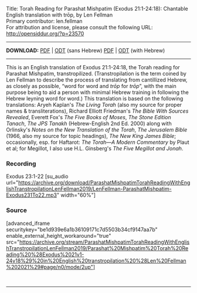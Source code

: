 <html>
<head></head>
<body>
Title: Torah Reading for Parashat Mishpatim (Exodus 21:1-24:18): Chantable English translation with trōp, by Len Fellman<br />
Primary contributor: len.fellman<br />
For attribution and license, please consult the following URL: <a href="http://opensiddur.org/?p=23570">http://opensiddur.org/?p=23570</a>
<p />
<hr />

<style type="text/css" media="all">.printfriendly {display: none!important;}</style>

<strong>DOWNLOAD:</strong> 
<a href="https://archive.org/download/ParashatMishpatimTorahReadingWithEnglishTranstropilationLenFellman2019/Parashat%20Mishpatim%20Torah%20Reading%20%28Exodus%2021v1-24v18%29%20in%20English%20transtropilation%20%28Len%20Fellman%202021%29%20-%20english%20only.pdf">PDF</a> | <a href="https://archive.org/download/ParashatMishpatimTorahReadingWithEnglishTranstropilationLenFellman2019/Parashat%20Mishpatim%20Torah%20Reading%20%28Exodus%2021v1-24v18%29%20in%20English%20transtropilation%20%28Len%20Fellman%202021%29%20-%20english%20only.odt">ODT</a> (sans Hebrew) 
<a href="https://archive.org/download/ParashatMishpatimTorahReadingWithEnglishTranstropilationLenFellman2019/Parashat%20Mishpatim%20Torah%20Reading%20%28Exodus%2021v1-24v18%29%20in%20English%20transtropilation%20%28Len%20Fellman%202021%29.pdf">PDF</a> | <a href="https://archive.org/download/ParashatMishpatimTorahReadingWithEnglishTranstropilationLenFellman2019/Parashat%20Mishpatim%20Torah%20Reading%20%28Exodus%2021v1-24v18%29%20in%20English%20transtropilation%20%28Len%20Fellman%202021%29.odt">ODT</a> (with Hebrew)

<hr />

This is an English translation of Exodus 21:1-24:18, the Torah reading for Parashat Mishpatim, transtropilized. (Transtropilation is the term coined by Len Fellman to describe the process of translating from cantillized Hebrew, as closely as possible, “word for word and <em>trōp</em> for <em>trōp</em>”, with the main purpose being to aid a person with minimal Hebrew training in following the Hebrew leyning word for word.) This translation is based on the following translations: Aryeh Kaplan's <em>The Living Torah</em> (also my source for proper names & transliterations), Richard Elliott Friedman's <em>The Bible With Sources Revealed</em>, Everett Fox's <em>The Five Books of Moses</em>, <em>The Stone Edition Tanach</em>, <em>The JPS Tanakh</em> (Hebrew-English 2nd Ed. 2000) along with Orlinsky's <em>Notes on the New Translation of the Torah</em>, <em>The Jerusalem Bible</em> (1966, also my source for topic headings), <em>The New King James Bible</em>; occasionally, esp. for Haftarot: <em>The Torah—A Modern Commentary</em> by Plaut et al; for Megillot, I also use H.L. Ginsberg's <em>The Five Megillot and Jonah</em>.

<h3>Recording</h3>

Exodus 23:1-22 [su_audio url="https://archive.org/download/ParashatMishpatimTorahReadingWithEnglishTranstropilationLenFellman2019/LenFellman-ParashatMishpatim-Exodus231To22.mp3" width="60%"]

<h3>Source</h3>

[advanced_iframe securitykey="be1d939e6a1b36109171c7d5503b34cf9147aa7b" enable_external_height_workaround="true" src="https://archive.org/stream/ParashatMishpatimTorahReadingWithEnglishTranstropilationLenFellman2019/Parashat%20Mishpatim%20Torah%20Reading%20%28Exodus%2021v1-24v18%29%20in%20English%20transtropilation%20%28Len%20Fellman%202021%29#page/n0/mode/2up"]

&nbsp;

<hr />

&nbsp;
</body>
</html>